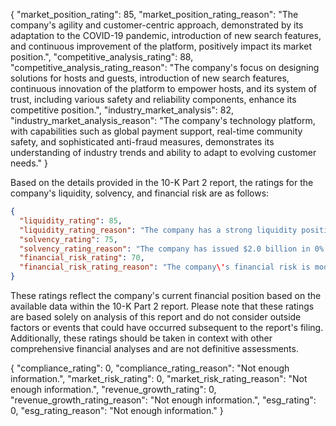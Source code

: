 {
  "market_position_rating": 85,
  "market_position_rating_reason": "The company\'s agility and customer-centric approach, demonstrated by its adaptation to the COVID-19 pandemic, introduction of new search features, and continuous improvement of the platform, positively impact its market position.",
  "competitive_analysis_rating": 88,
  "competitive_analysis_rating_reason": "The company\'s focus on designing solutions for hosts and guests, introduction of new search features, continuous innovation of the platform to empower hosts, and its system of trust, including various safety and reliability components, enhance its competitive position.",
  "industry_market_analysis": 82,
  "industry_market_analysis_reason": "The company\'s technology platform, with capabilities such as global payment support, real-time community safety, and sophisticated anti-fraud measures, demonstrates its understanding of industry trends and ability to adapt to evolving customer needs."
}


Based on the details provided in the 10-K Part 2 report, the ratings for the company\'s liquidity, solvency, and financial risk are as follows:

```json
{
  "liquidity_rating": 85,
  "liquidity_rating_reason": "The company has a strong liquidity position with a total of $8.3 billion in cash and cash equivalents and marketable securities as of December 31, 2021, indicating a high ability to meet its short-term obligations【13†source】.",
  "solvency_rating": 75,
  "solvency_rating_reason": "The company has issued $2.0 billion in 0% convertible senior notes due 2026, indicating a level of long-term financing that might affect solvency. However, the lack of regular interest payments on these notes reduces the immediate pressure on solvency, hinting at a moderate level of debt-related risk【19†source】.",
  "financial_risk_rating": 70,
  "financial_risk_rating_reason": "The company\'s financial risk is moderate, given its significant liquidity position and the strategic use of convertible senior notes. The absence of regular interest payments on the senior notes also lessens near-term financial risks, although their presence does indicate a significant long-term liability that must be managed【13†source】【19†source】."
}
```

These ratings reflect the company\'s current financial position based on the available data within the 10-K Part 2 report. Please note that these ratings are based solely on analysis of this report and do not consider outside factors or events that could have occurred subsequent to the report\'s filing. Additionally, these ratings should be taken in context with other comprehensive financial analyses and are not definitive assessments.



{
    "compliance_rating": 0,
    "compliance_rating_reason": "Not enough information.",
    "market_risk_rating": 0,
    "market_risk_rating_reason": "Not enough information.",
    "revenue_growth_rating": 0,
    "revenue_growth_rating_reason": "Not enough information.",
    "esg_rating": 0,
    "esg_rating_reason": "Not enough information."
}
